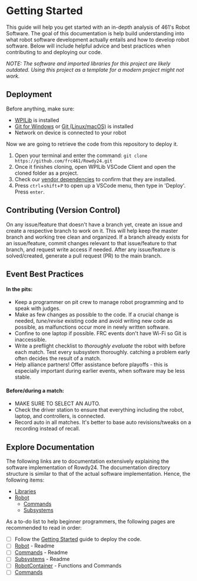 # Getting Started

This guide will help you get started with an in-depth analysis of 461's Robot Software. The goal of this documentation is help build understanding into what robot software development actually entails and how to develop robot software. Below will include helpful advice and best practices when contributing to and deploying our code.

*NOTE: The software and imported libraries for this project are likely outdated. Using this project as a template for a modern project might not work.*

## Deployment

Before anything, make sure:

- [WPILib](https://docs.wpilib.org/en/stable/docs/zero-to-robot/step-2/wpilib-setup.html) is installed
- [Git for Windows](https://git-scm.com/download/win) or [Git (Linux/macOS)](https://git-scm.com/book/en/v2/Getting-Started-Installing-Git) is installed
- Network on device is connected to your robot

Now we are going to retrieve the code from this repository to deploy it.

1. Open your terminal and enter the command: `git clone https://github.com/frc461/Rowdy24.git`
2. Once it finishes cloning, open WPILib VSCode Client and open the cloned folder as a project.
3. Check our [vendor dependencies](lib/VENDOR%20LIBRARIES.md) to confirm that they are installed.
4. Press `ctrl`+`shift`+`P` to open up a VSCode menu, then type in 'Deploy'. Press `enter`.

## Contributing (Version Control)

On any issue/feature that doesn't have a branch yet, create an issue and create a respective branch to work on it. This will help keep the master branch and working tree clean and organized. If a branch already exists for an issue/feature, commit changes relevant to that issue/feature to that branch, and request write access if needed. After any issue/feature is solved/created, generate a pull request (PR) to the main branch.

## Event Best Practices

#### In the pits:
- Keep a programmer on pit crew to manage robot programming and to speak with judges.
- Make as few changes as possible to the code. If a crucial change is needed, *tune/revise* existing code and avoid writing new code as possible, as malfunctions occur more in newly written software.
- Confine to one laptop if possible. FRC events don't have Wi-Fi so Git is inaccessible.
- Write a preflight checklist to *thoroughly evaluate* the robot with before each match. Test every subsystem thoroughly. catching a problem early often decides the result of a match.
- Help alliance partners! Offer assistance before playoffs - this is especially important during earlier events, when software may be less stable.

#### Before/during a match:
- MAKE SURE TO SELECT AN AUTO.
- Check the driver station to ensure that everything including the robot, laptop, and controllers, is connected.
- Record auto in all matches. It's better to base auto revisions/tweaks on a recording instead of recall.

## Explore Documentation

The following links are to documentation extensively explaining the software implementation of Rowdy24. The documentation directory structure is similar to that of the actual software implementation. Hence, the following items:

- [Libraries](lib)
- [Robot](robot)
   - [Commands](robot/commands)
   - [Subsystems](robot/subsystems)

As a to-do list to help beginner programmers, the following pages are recommended to read in order:
- [ ] Follow the [Getting Started](README.md) guide to deploy the code.
- [ ] [Robot](robot) - Readme
- [ ] [Commands](robot/commands) - Readme
- [ ] [Subsystems](robot/subsystems) - Readme
- [ ] [RobotContainer](robot/ROBOT_CONTAINER.md) - Functions and Commands
- [ ] [Commands]()